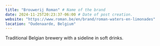 ```yaml
---
title: "Brouwerij Roman" # Name of the brand
date: 2024-11-25T20:23:37-06:00 # Date of post creation.
website: "https://www.roman.be/en/brand/roman-waters-en-limonades"
location: "Oudenaarde, Belgium"
---
```


Traditional Belgian brewery with a sideline in soft drinks.
